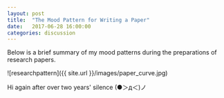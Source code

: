 ```yaml
---
layout: post
title:  "The Mood Pattern for Writing a Paper"
date:   2017-06-28 16:00:00
categories: discussion
---
```



Below is a brief summary of my mood patterns during the preparations of
research papers. 

![researchpattern]({{ site.url }}/images/paper_curve.jpg)


Hi again after over two years' silence (●＞д＜)ノ
